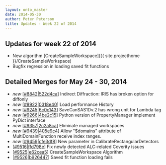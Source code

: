 ```yaml
---
layout: onto_master
date: 2014-05-30
author: Peter Peterson
title: Updates - Week 22 of 2014
---
```

Updates for week 22 of 2014
---------------------------
* New algorithm [CreateSampleWorkspace]({{ site.projecthome }}/CreateSampleWorkspace)
* Bugfix regression in loading saved fit functions

Detailed Merges for May 24 - 30, 2014
-------------------------------------
* *new* \[[#8842](http://trac.mantidproject.org/mantid/ticket/8842)\|[522d4ca](https://github.com/mantidproject/mantid/commit/522d4caac99b6391f7742f361c151a4c42c2eb32)\] Indirect Diffraction: IRIS has broken option for diffonly
* *new* \[[#8922](http://trac.mantidproject.org/mantid/ticket/8922)\|[0318e40](https://github.com/mantidproject/mantid/commit/0318e400db649586f0497ad9f6e012651dfc33e2)\] Load performance History
* *new* \[[#9245](http://trac.mantidproject.org/mantid/ticket/9245)\|[6c0c143](https://github.com/mantidproject/mantid/commit/6c0c143c1683e5ac205ec500aa879efaf7f0aed9)\] SaveCanSAS1Dv.2 has wrong unit for Lambda tag
* *new* \[[#9266](http://trac.mantidproject.org/mantid/ticket/9266)\|[4be2c15](https://github.com/mantidproject/mantid/commit/4be2c151d3ede68af1f3b469621f956bb1fd4b2b)\] Python version of PropertyManager implement PyDict interface
* *new* \[[#9357](http://trac.mantidproject.org/mantid/ticket/9357)\|[2c2a8ca](https://github.com/mantidproject/mantid/commit/2c2a8ca33d8a578eee57768fa315153dfefe4ed6)\] Eliminate managed workspaces
* *new* \[[#9439](http://trac.mantidproject.org/mantid/ticket/9439)\|[405e9c4](https://github.com/mantidproject/mantid/commit/405e9c465935758b324fcaaec062bf9f82d816cb)\] Allow "$domains" attribute of MultiDomainFunction receive index ranges.
* *new* \[[#9459](http://trac.mantidproject.org/mantid/ticket/9459)\|[cfe3df8](https://github.com/mantidproject/mantid/commit/cfe3df86eb4bfcf6b6c852ca1c16b3f5310291d8)\] New parameter in CalibrateRectangularDetectors
* \[[#9516](http://trac.mantidproject.org/mantid/ticket/9516)\|[ffd798e](https://github.com/mantidproject/mantid/commit/ffd798e132caabca6a9792f8dfd0f2efbacd1798)\] Fix newly detected ALC-related Coverity issues
* \[[#9525](http://trac.mantidproject.org/mantid/ticket/9525)\|[e62cea5](https://github.com/mantidproject/mantid/commit/e62cea5ccd3f2c7668c49d2c2061006b581523f4)\] CreateSampleWorkspace Algorithm
* \[[#9526](http://trac.mantidproject.org/mantid/ticket/9526)\|[b926447](https://github.com/mantidproject/mantid/commit/b92644735294b9f711b5223980daff56558194e0)\] Saved fit function loading fails
